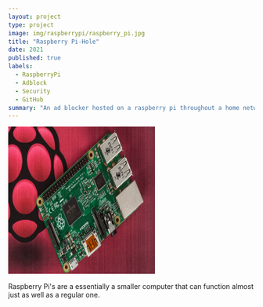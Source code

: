 ```yaml
---
layout: project
type: project
image: img/raspberrypi/raspberry_pi.jpg
title: "Raspberry Pi-Hole"
date: 2021
published: true
labels:
  - RaspberryPi
  - Adblock
  - Security
  - GitHub
summary: "An ad blocker hosted on a raspberry pi throughout a home network."
---
```


<img class="img-fluid" src="../img/raspberrypi/raspberry_pi.jpg" width="300" height="300">

Raspberry Pi's are a essentially a smaller computer that can function almost just as well as a regular one.


